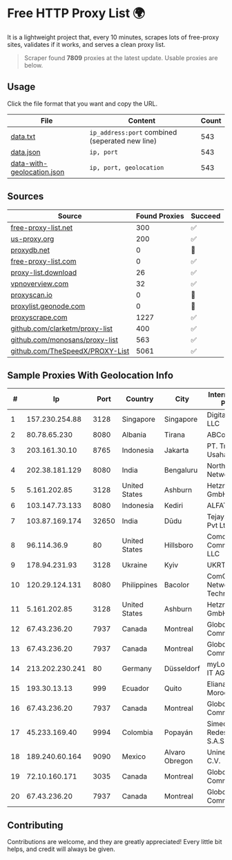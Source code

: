 
# Free HTTP Proxy List 🌍

It is a lightweight project that, every 10 minutes, scrapes lots of free-proxy sites, validates if it works, and serves a clean proxy list.


> Scraper found **7809** proxies at the latest update. Usable proxies are below.

## Usage

Click the file format that you want and copy the URL.


|File|Content|Count|
|----|-------|-----|
|[data.txt](https://raw.githubusercontent.com/themiralay/Proxy-List-World/master/data.txt)|`ip_address:port` combined (seperated new line)|543|
|[data.json](https://raw.githubusercontent.com/themiralay/Proxy-List-World/master/data.json)|`ip, port`|543|
|[data-with-geolocation.json](https://raw.githubusercontent.com/themiralay/Proxy-List-World/master/data-with-geolocation.json)|`ip, port, geolocation`|543|

## Sources

|Source|Found Proxies|Succeed|
|------|-------------|-------|
|[free-proxy-list.net](https://free-proxy-list.net)|300|✅|
|[us-proxy.org](https://www.us-proxy.org)|200|✅|
|[proxydb.net](http://proxydb.net)|0|🚫|
|[free-proxy-list.com](https://free-proxy-list.com/?page=&port=&type%5B%5D=http&type%5B%5D=https&up_time=0&search=Search)|0|✅|
|[proxy-list.download](https://www.proxy-list.download/HTTP)|26|✅|
|[vpnoverview.com](https://vpnoverview.com/privacy/anonymous-browsing/free-proxy-servers)|32|✅|
|[proxyscan.io](https://www.proxyscan.io)|0|🚫|
|[proxylist.geonode.com](https://proxylist.geonode.com/api/proxy-list?limit=300&page=1&sort_by=lastChecked&sort_type=desc&protocols=http,https)|0|🚫|
|[proxyscrape.com](https://api.proxyscrape.com/v2/?request=displayproxies&protocol=http&timeout=10000&country=all&ssl=all&anonymity=all)|1227|✅|
|[github.com/clarketm/proxy-list](https://raw.githubusercontent.com/clarketm/proxy-list/master/proxy-list-raw.txt)|400|✅|
|[github.com/monosans/proxy-list](https://raw.githubusercontent.com/monosans/proxy-list/main/proxies/http.txt)|563|✅|
|[github.com/TheSpeedX/PROXY-List](https://raw.githubusercontent.com/TheSpeedX/PROXY-List/master/http.txt)|5061|✅|


## Sample Proxies With Geolocation Info

|#|Ip|Port|Country|City|Internet Service Provider|
|-|--|----|-------|----|-------------------------|
|1|157.230.254.88|3128|Singapore|Singapore|DigitalOcean, LLC|
|2|80.78.65.230|8080|Albania|Tirana|ABCom|
|3|203.161.30.10|8765|Indonesia|Jakarta|PT. Trimitra Usaha Sejahtera|
|4|202.38.181.129|8080|India|Bengaluru|Northeast Dataa Network Pvt Ltd|
|5|5.161.202.85|3128|United States|Ashburn|Hetzner Online GmbH|
|6|103.147.73.133|8080|Indonesia|Kediri|ALFATINDO|
|7|103.87.169.174|32650|India|Dūdu|Tejays Industries Pvt Ltd|
|8|96.114.36.9|80|United States|Hillsboro|Comcast Cable Communications, LLC|
|9|178.94.231.93|3128|Ukraine|Kyiv|UKRTELECOM|
|10|120.29.124.131|8080|Philippines|Bacolor|ComClark Network & Technology Corp|
|11|5.161.202.85|3128|United States|Ashburn|Hetzner Online GmbH|
|12|67.43.236.20|7937|Canada|Montreal|GloboTech Communications|
|13|67.43.236.20|7937|Canada|Montreal|GloboTech Communications|
|14|213.202.230.241|80|Germany|Düsseldorf|myLoc managed IT AG|
|15|193.30.13.13|999|Ecuador|Quito|Eliana Vanessa Morocho Oña|
|16|67.43.236.20|7937|Canada|Montreal|GloboTech Communications|
|17|45.233.169.40|9994|Colombia|Popayán|Simect Group Redes E Internet S.A.S|
|18|189.240.60.164|9090|Mexico|Alvaro Obregon|Uninet S.A. de C.V.|
|19|72.10.160.171|3035|Canada|Montreal|GloboTech Communications|
|20|67.43.236.20|7937|Canada|Montreal|GloboTech Communications|



## Contributing

Contributions are welcome, and they are greatly appreciated! Every
little bit helps, and credit will always be given.

